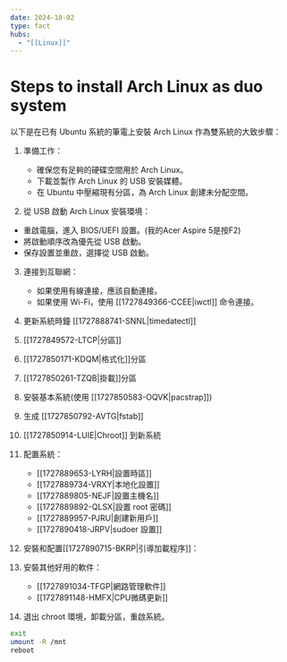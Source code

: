 ```yaml
---
date: 2024-10-02
type: fact
hubs:
  - "[[Linux]]"
---
```


# Steps to install Arch Linux as duo system

以下是在已有 Ubuntu 系統的筆電上安裝 Arch Linux 作為雙系統的大致步驟：

1. 準備工作：
   - 確保您有足夠的硬碟空間用於 Arch Linux。
   - 下載並製作 Arch Linux 的 USB 安裝媒體。
   - 在 Ubuntu 中壓縮現有分區，為 Arch Linux 創建未分配空間。

2. 從 USB 啟動 Arch Linux 安裝環境：
  - 重啟電腦，進入 BIOS/UEFI 設置。(我的Acer Aspire 5是按F2)
   - 將啟動順序改為優先從 USB 啟動。
   - 保存設置並重啟，選擇從 USB 啟動。

3. 連接到互聯網：
   - 如果使用有線連接，應該自動連接。
   - 如果使用 Wi-Fi，使用 [[1727849366-CCEE|iwctl]] 命令連接。

4. 更新系統時鐘 [[1727888741-SNNL|timedatectl]]

5. [[1727849572-LTCP|分區]]

6. [[1727850171-KDQM|格式化]]分區

7. [[1727850261-TZQB|掛載]]分區

8. 安裝基本系統(使用 [[1727850583-OQVK|pacstrap]])

9. 生成 [[1727850792-AVTG|fstab]]

10. [[1727850914-LUIE|Chroot]] 到新系統

11. 配置系統：
    - [[1727889653-LYRH|設置時區]]
    - [[1727889734-VRXY|本地化設置]]
    - [[1727889805-NEJF|設置主機名]]
    - [[1727889892-QLSX|設置 root 密碼]]
    - [[1727889957-PJRU|創建新用戶]]
    - [[1727890418-JRPV|sudoer 設置]]

12. 安裝和配置[[1727890715-BKRP|引導加載程序]]：

13. 安裝其他好用的軟件：
    - [[1727891034-TFGP|網路管理軟件]]
    - [[1727891148-HMFX|CPU微碼更新]]

13. 退出 chroot 環境，卸載分區，重啟系統。
```bash
exit
umount -R /mnt
reboot
```
